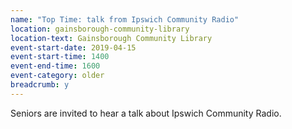 ```yaml
---
name: "Top Time: talk from Ipswich Community Radio"
location: gainsborough-community-library
location-text: Gainsborough Community Library
event-start-date: 2019-04-15
event-start-time: 1400
event-end-time: 1600
event-category: older
breadcrumb: y
---
```


Seniors are invited to hear a talk about Ipswich Community Radio.
